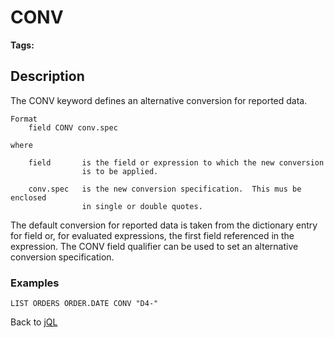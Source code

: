 # CONV

**Tags:**
<badge text='jql' vertical='middle'/>

## Description

The CONV keyword defines an alternative conversion for reported data.

```
Format
    field CONV conv.spec

where

    field       is the field or expression to which the new conversion
                is to be applied.

    conv.spec   is the new conversion specification.  This mus be enclosed
                in single or double quotes.
```
The default conversion for reported data is taken from the dictionary entry for field or, for evaluated expressions, the first field referenced in the expression. The CONV field qualifier can be used to set an alternative conversion specification.

### Examples

```
LIST ORDERS ORDER.DATE CONV "D4-"
```

Back to [jQL](jbase-query-language-jql-)
